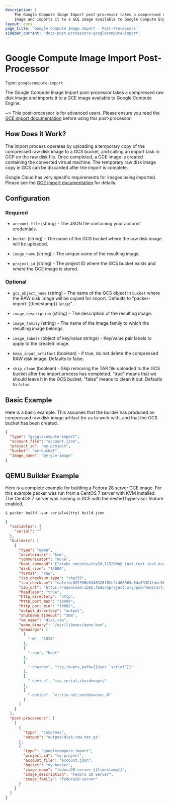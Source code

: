 ```yaml
---
description: |
    The Google Compute Image Import post-processor takes a compressed raw disk
    image and imports it to a GCE image available to Google Compute Engine.
layout: docs
page_title: 'Google Compute Image Import - Post-Processors'
sidebar_current: 'docs-post-processors-googlecompute-import'
---
```


# Google Compute Image Import Post-Processor

Type: `googlecompute-import`

The Google Compute Image Import post-processor takes a compressed raw disk
image and imports it to a GCE image available to Google Compute Engine.

\~&gt; This post-processor is for advanced users. Please ensure you read the
[GCE import
documentation](https://cloud.google.com/compute/docs/images/import-existing-image)
before using this post-processor.

## How Does it Work?

The import process operates by uploading a temporary copy of the compressed raw
disk image to a GCS bucket, and calling an import task in GCP on the raw disk
file. Once completed, a GCE image is created containing the converted virtual
machine. The temporary raw disk image copy in GCS can be discarded after the
import is complete.

Google Cloud has very specific requirements for images being imported. Please
see the [GCE import
documentation](https://cloud.google.com/compute/docs/images/import-existing-image)
for details.

## Configuration

### Required

-   `account_file` (string) - The JSON file containing your account
    credentials.

-   `bucket` (string) - The name of the GCS bucket where the raw disk image
    will be uploaded.

-   `image_name` (string) - The unique name of the resulting image.

-   `project_id` (string) - The project ID where the GCS bucket exists and
    where the GCE image is stored.

### Optional

-   `gcs_object_name` (string) - The name of the GCS object in `bucket` where
    the RAW disk image will be copied for import. Defaults to
    "packer-import-{{timestamp}}.tar.gz".

-   `image_description` (string) - The description of the resulting image.

-   `image_family` (string) - The name of the image family to which the
    resulting image belongs.

-   `image_labels` (object of key/value strings) - Key/value pair labels to
    apply to the created image.

-   `keep_input_artifact` (boolean) - if true, do not delete the compressed RAW
    disk image. Defaults to false.

-   `skip_clean` (boolean) - Skip removing the TAR file uploaded to the GCS
    bucket after the import process has completed. "true" means that we should
    leave it in the GCS bucket, "false" means to clean it out. Defaults to
    `false`.

## Basic Example

Here is a basic example. This assumes that the builder has produced an
compressed raw disk image artifact for us to work with, and that the GCS bucket
has been created.

``` json
{
  "type": "googlecompute-import",
  "account_file": "account.json",
  "project_id": "my-project",
  "bucket": "my-bucket",
  "image_name": "my-gce-image"
}
```

## QEMU Builder Example

Here is a complete example for building a Fedora 28 server GCE image. For this
example packer was run from a CentOS 7 server with KVM installed. The CentOS 7
server was running in GCE with the nested hypervisor feature enabled.

    $ packer build -var serial=$(tty) build.json

``` json
{
  "variables": {
    "serial": ""
  },
  "builders": [
    {
      "type": "qemu",
      "accelerator": "kvm",
      "communicator": "none",
      "boot_command": ["<tab> console=ttyS0,115200n8 inst.text inst.ks=http://{{ .HTTPIP }}:{{ .HTTPPort }}/fedora-28-ks.cfg rd.live.check=0<enter><wait>"],
      "disk_size": "15000",
      "format": "raw",
      "iso_checksum_type": "sha256",
      "iso_checksum": "ea1efdc692356b3346326f82e2f468903e8da59324fdee8b10eac4fea83f23fe",
      "iso_url": "https://download-ib01.fedoraproject.org/pub/fedora/linux/releases/28/Server/x86_64/iso/Fedora-Server-netinst-x86_64-28-1.1.iso",
      "headless": "true",
      "http_directory": "http",
      "http_port_max": "10089",
      "http_port_min": "10082",
      "output_directory": "output",
      "shutdown_timeout": "30m",
      "vm_name": "disk.raw",
      "qemu_binary": "/usr/libexec/qemu-kvm",
      "qemuargs": [
        [
          "-m", "1024"
        ],
        [
          "-cpu", "host"
        ],
        [
          "-chardev", "tty,id=pts,path={{user `serial`}}"
        ],
        [
          "-device", "isa-serial,chardev=pts"
        ],
        [
          "-device", "virtio-net,netdev=user.0"
        ]
      ]
    }
  ],
  "post-processors": [
    [
      {
        "type": "compress",
        "output": "output/disk.raw.tar.gz"
      },
      {
        "type": "googlecompute-import",
        "project_id": "my-project",
        "account_file": "account.json",
        "bucket": "my-bucket",
        "image_name": "fedora28-server-{{timestamp}}",
        "image_description": "Fedora 28 Server",
        "image_family": "fedora28-server"
      }
    ]
  ]
}
```

